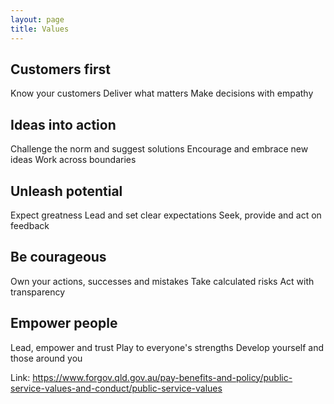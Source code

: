 ```yaml
---
layout: page
title: Values
---
```


## Customers first
Know your customers
Deliver what matters
Make decisions with empathy

## Ideas into action
Challenge the norm and suggest solutions
Encourage and embrace new ideas
Work across boundaries

## Unleash potential
Expect greatness
Lead and set clear expectations
Seek, provide and act on feedback

## Be courageous
Own your actions, successes and mistakes
Take calculated risks
Act with transparency

## Empower people
Lead, empower and trust
Play to everyone's strengths
Develop yourself and those around you

Link: https://www.forgov.qld.gov.au/pay-benefits-and-policy/public-service-values-and-conduct/public-service-values
